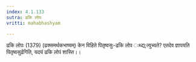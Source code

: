 ```yaml
---
index: 4.1.133
sutra: ढकि लोपः
vritti: mahabhashyam

---
```

 ढकि लोपः (1379) (ढक्समर्थकभाष्यम्) केन विहिते पितृष्वसुः-ढकि लोप ःथ्द्य;त्युच्यते? एतदेव ज्ञापयति पितृष्वसुर्ढगिति, यदयं ढकि लोपं शास्ति।। 